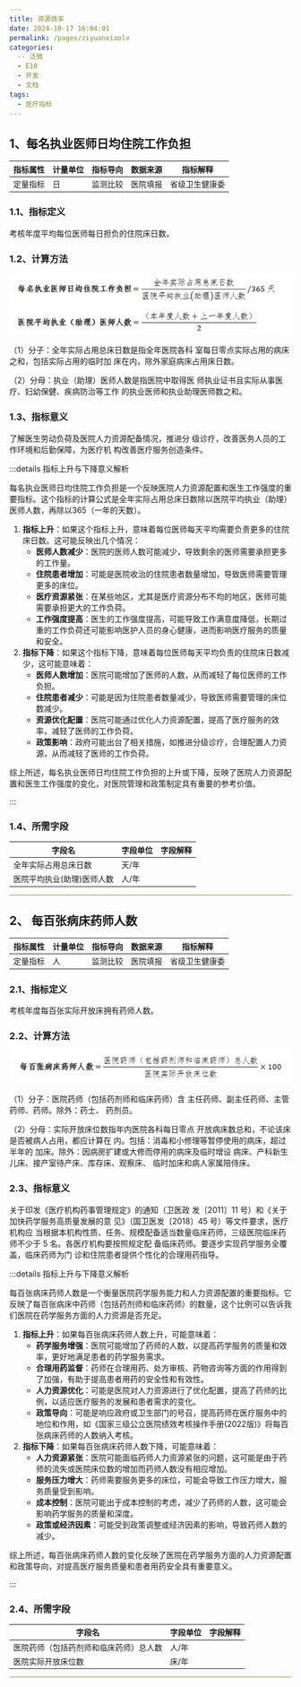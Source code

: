 ```yaml
---
title: 资源效率
date: 2024-10-17 16:04:01
permalink: /pages/ziyuanxiaolv
categories: 
  -- 泛微
  - E10
  - 开发
  - 文档
tags: 
  - 医疗指标
---
```


## 1、每名执业医师日均住院工作负担

| 指标属性 | 计量单位 | 指标导向 | 数据来源 | 指标解释       |
| -------- | -------- | -------- | -------- | -------------- |
| 定量指标 | 日       | 监测比较 | 医院填报 | 省级卫生健康委 |

### 1.1、指标定义

考核年度平均每位医师每日担负的住院床日数。

### 1.2、计算方法

![image-20241017084842880](Pic/image-20241017084842880.png)

（1）分子：全年实际占用总床日数是指全年医院各科 室每日零点实际占用的病床之和，包括实际占用的临时加 床在内，除外家庭病床占用床日数。

 （2）分母：执业（助理）医师人数是指医院中取得医 师执业证书且实际从事医疗、妇幼保健、疾病防治等工作 的执业医师和执业助理医师数之和。

### 1.3、指标意义

了解医生劳动负荷及医院人力资源配备情况，推进分 级诊疗，改善医务人员的工作环境和后勤保障，为医疗机 构改善医疗服务创造条件。

:::details 指标上升与下降意义解析

每名执业医师日均住院工作负担是一个反映医院人力资源配置和医生工作强度的重要指标。这个指标的计算公式是全年实际占用总床日数除以医院平均执业（助理）医师人数，再除以365（一年的天数）。

1. **指标上升**：如果这个指标上升，意味着每位医师每天平均需要负责更多的住院床日数。这可能反映出几个情况：
   - **医师人数减少**：医院的医师人数可能减少，导致剩余的医师需要承担更多的工作量。
   - **住院患者增加**：可能是医院收治的住院患者数量增加，导致医师需要管理更多的床位。
   - **医疗资源紧张**：在某些地区，尤其是医疗资源分布不均的地区，医师可能需要承担更大的工作负荷。
   - **工作强度提高**：医生的工作强度提高，可能导致工作满意度降低，长期过重的工作负荷还可能影响医护人员的身心健康，进而影响医疗服务的质量和安全。
2. **指标下降**：如果这个指标下降，意味着每位医师每天平均负责的住院床日数减少，这可能意味着：
   - **医师人数增加**：医院可能增加了医师的人数，从而减轻了每位医师的工作负担。
   - **住院患者减少**：可能是因为住院患者数量减少，导致医师需要管理的床位数减少。
   - **资源优化配置**：医院可能通过优化人力资源配置，提高了医疗服务的效率，减轻了医师的工作负荷。
   - **政策影响**：政府可能出台了相关措施，如推进分级诊疗，合理配置人力资源，从而减轻了医师的工作负荷。

综上所述，每名执业医师日均住院工作负担的上升或下降，反映了医院人力资源配置和医生工作强度的变化，对医院管理和政策制定具有重要的参考价值。

:::

### 1.4、所需字段

| 字段名                     | 字段单位 | 字段解释 |
| -------------------------- | -------- | -------- |
| 全年实际占用总床日数       | 天/年    |          |
| 医院平均执业(助理)医师人数 | 人/年    |          |

<hr style="background-color:#7ba53b">

## 2、 每百张病床药师人数

| 指标属性 | 计量单位 | 指标导向 | 数据来源 | 指标解释       |
| -------- | -------- | -------- | -------- | -------------- |
| 定量指标 | 人       | 监测比较 | 医院填报 | 省级卫生健康委 |

### 2.1、指标定义

考核年度每百张实际开放床拥有药师人数。

### 2.2、计算方法

![image-20241017085250557](Pic/image-20241017085250557.png)

（1）分子：医院药师（包括药剂师和临床药师）含 主任药师、副主任药师、主管药师、药师。除外：药士、 药剂员。 

（2）分母：实际开放床位数指年内医院各科每日零点 开放病床数总和，不论该床是否被病人占用，都应计算在 内。包括：消毒和小修理等暂停使用的病床，超过半年的 加床。除外：因病房扩建或大修而停用的病床及临时增设 病床、产科新生儿床、接产室待产床、库存床、观察床、 临时加床和病人家属陪侍床。

### 2.3、指标意义

关于印发《医疗机构药事管理规定》的通知（卫医政 发〔2011〕11 号）和《关于加快药学服务高质量发展的意 见》（国卫医发〔2018〕45 号）等文件要求，医疗机构应 当根据本机构性质、任务、规模配备适当数量临床药师，三级医院临床药师不少于 5 名。各医疗机构要按照规定配 备临床药师。要逐步实现药学服务全覆盖，临床药师为门 诊和住院患者提供个性化的合理用药指导。

:::details 指标上升与下降意义解析

每百张病床药师人数是一个衡量医院药学服务能力和人力资源配置的重要指标。它反映了每百张病床中药师（包括药剂师和临床药师）的数量，这个比例可以告诉我们医院在药学服务方面的人力资源是否充足。

1. **指标上升**：如果每百张病床药师人数上升，可能意味着：
   - **药学服务增强**：医院可能增加了药师的人数，以提高药学服务的质量和效率，更好地满足患者的药学服务需求。
   - **合理用药监督**：药师在合理用药、处方审核、药物咨询等方面的作用得到了加强，有助于提高患者用药的安全性和有效性。
   - **人力资源优化**：可能是医院对人力资源进行了优化配置，提高了药师的比例，以适应医疗服务的发展和患者需求的变化。
   - **政策导向**：可能是响应政府或卫生部门的号召，提高药师在医疗服务中的地位和作用，如《国家三级公立医院绩效考核操作手册(2022版)》将每百张病床药师的人数纳入考核。
2. **指标下降**：如果每百张病床药师人数下降，可能意味着：
   - **人力资源紧张**：医院可能面临药师人力资源紧张的问题，这可能是由于药师的流失或医院床位数的增加而药师人数没有相应增加。
   - **服务压力增大**：药师需要服务更多的床位，可能会导致工作压力增大，服务质量受到影响。
   - **成本控制**：医院可能出于成本控制的考虑，减少了药师的人数，这可能会影响药学服务的质量和深度。
   - **政策或经济因素**：可能受到政策调整或经济因素的影响，导致药师人数的减少。

综上所述，每百张病床药师人数的变化反映了医院在药学服务方面的人力资源配置和政策导向，对提高医疗服务质量和患者用药安全具有重要意义。

:::

### 2.4、所需字段

| 字段名                                 | 字段单位 | 字段解释 |
| -------------------------------------- | -------- | -------- |
| 医院药师（包括药剂师和临床药师）总人数 | 人/年    |          |
| 医院实际开放床位数                     | 床/年    |          |

<hr style="background-color:#7ba53b">

